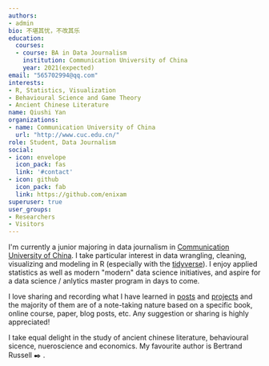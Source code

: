 ```yaml
---
authors:
- admin
bio: 不堪其忧，不改其乐
education:
  courses:
  - course: BA in Data Journalism
    institution: Communication University of China
    year: 2021(expected)
email: "565702994@qq.com"
interests:
- R, Statistics, Visualization
- Behavioural Science and Game Theory
- Ancient Chinese Literature
name: Qiushi Yan
organizations:
- name: Communication University of China
  url: "http://www.cuc.edu.cn/"
role: Student, Data Journalism
social:
- icon: envelope
  icon_pack: fas
  link: '#contact'
- icon: github
  icon_pack: fab
  link: https://github.com/enixam
superuser: true
user_groups:
- Researchers
- Visitors
---
```


I'm currently a junior majoring in data journalism in [Communication University of China](http://www.cuc.edu.cn/). I take particular interest in data wrangling, cleaning, visualizing and modeling in R (especially with the [tidyverse](https://www.tidyverse.org)). I enjoy applied statistics as well as modern "modern" data science initiatives, and aspire for a data science / anlytics master program in days to come.    

I love sharing and recording what I have learned in [posts](#posts) and [projects](#projects) and the majority of them are of a note-taking nature based on a specific book, online course, paper, blog posts, etc. Any suggestion or sharing is highly appreciated!  

I take equal delight in the study of ancient chinese literature, behavioural sicence, nueroscience and economics. My favourite author is Bertrand Russell :black_nib: . 

